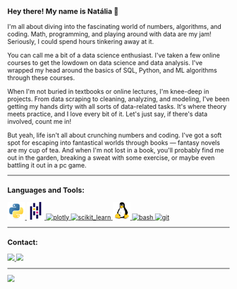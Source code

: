 ### Hey there! My name is Natália 👋 

I'm all about diving into the fascinating world of numbers, algorithms, and coding. Math, programming, and playing around with data are my jam! Seriously, I could spend hours tinkering away at it.

You can call me a bit of a data science enthusiast. I've taken a few online courses to get the lowdown on data science and data analysis. I've wrapped my head around the basics of SQL, Python, and ML algorithms through these courses.

When I'm not buried in textbooks or online lectures, I'm knee-deep in projects. From data scraping to cleaning, analyzing, and modeling, I've been getting my hands dirty with all sorts of data-related tasks. It's where theory meets practice, and I love every bit of it. Let's just say, if there's data involved, count me in!

But yeah, life isn't all about crunching numbers and coding. I've got a soft spot for escaping into fantastical worlds through books — fantasy novels are my cup of tea. And when I'm not lost in a book, you'll probably find me out in the garden, breaking a sweat with some exercise, or maybe even battling it out in a pc game.

---

### Languages and Tools:
<p align="left"> 
  <a href="https://www.python.org" target="_blank" rel="noreferrer"> <img src="https://raw.githubusercontent.com/devicons/devicon/master/icons/python/python-original.svg" alt="python" width="40" height="40"/> </a>
  <a href="https://pandas.pydata.org/" target="_blank" rel="noreferrer"> <img src="https://raw.githubusercontent.com/devicons/devicon/2ae2a900d2f041da66e950e4d48052658d850630/icons/pandas/pandas-original.svg" alt="pandas" width="40" height="40"/> </a> 
  <a href="https://plotly.com" target="_blank" rel="noreferrer"> <img src="https://www.vectorlogo.zone/logos/plot_ly/plot_ly-icon.svg" alt="plotly" width="40" height="40"/> </a> 
  <a href="https://scikit-learn.org/" target="_blank" rel="noreferrer"> <img src="https://upload.wikimedia.org/wikipedia/commons/0/05/Scikit_learn_logo_small.svg" alt="scikit_learn" width="40" height="40"/> </a>
  <a href="https://www.linux.org/" target="_blank" rel="noreferrer"> <img src="https://raw.githubusercontent.com/devicons/devicon/master/icons/linux/linux-original.svg" alt="linux" width="40" height="40"/> </a>
  <a href="https://www.gnu.org/software/bash/" target="_blank" rel="noreferrer"> <img src="https://www.vectorlogo.zone/logos/gnu_bash/gnu_bash-icon.svg" alt="bash" width="40" height="40"/> </a> 
  <a href="https://git-scm.com/" target="_blank" rel="noreferrer"> <img src="https://www.vectorlogo.zone/logos/git-scm/git-scm-icon.svg" alt="git" width="40" height="40"/> </a>  
</p>

---

### Contact:
<p align='left'>
  <a href="https://www.linkedin.com/in/28a439b9/"><img src="https://img.shields.io/badge/-LinkedIn-0077B5?style=for-the-badge&logo=Linkedin&logoColor=white"/>
  <a href="mailto:n.lucanska@gmail.com"><img src="https://img.shields.io/badge/n.lucanska@gmail.com-D14836?style=for-the-badge&logo=gmail&logoColor=white"/>
</p>

---
    
<p align='left'>
  <img src="https://komarev.com/ghpvc/?username=nlucanska&style=flat-square&color=orange"/>
</p>


<!--
**nlucanska/nlucanska** is a ✨ _special_ ✨ repository because its `README.md` (this file) appears on your GitHub profile.

Here are some ideas to get you started:

- 🔭 I’m currently working on ...
- 🌱 I’m currently learning ...
- 👯 I’m looking to collaborate on ...
- 🤔 I’m looking for help with ...
- 💬 Ask me about ...
- 📫 How to reach me: ...
- 😄 Pronouns: ...
- ⚡ Fun fact: ...
-->
